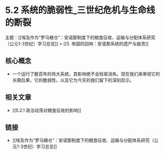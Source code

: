 # 5.2 系统的脆弱性_三世纪危机与生命线的断裂

主题：[[埃及作为“罗马粮仓”：安诺那制度下的粮食征收、运输与分配体系研究（公元1-3世纪）学习总览]] > [[5. 帝国的回响：安诺那系统的遗产与崩溃]]

## 核心概念

- 一个运行了数百年的伟大系统，其影响绝不会轻易消失。现在我们来审视它的长期后果，它的脆弱性，以及它为今天的我们留下的深刻启示。

## 相关文章

- [[5.2.1 政治动荡对粮食征收的影响]]

## 链接

- [[埃及作为“罗马粮仓”：安诺那制度下的粮食征收、运输与分配体系研究（公元1-3世纪）学习总览]]
